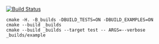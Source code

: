 [![Build Status](https://travis-ci.org/NeverMore27/st5.svg?branch=master)](https://travis-ci.org/NeverMore27/st5)

```
cmake -H. -B_builds -DBUILD_TESTS=ON -DBUILD_EXAMPLES=ON
cmake --build _builds
cmake --build _builds --target test -- ARGS=--verbose
_builds/example
```
